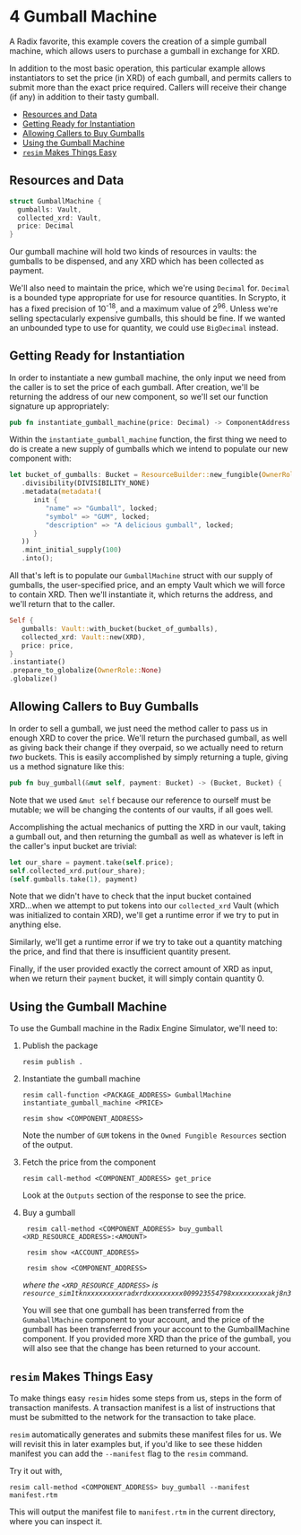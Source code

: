 # 4 Gumball Machine

A Radix favorite, this example covers the creation of a simple gumball machine,
which allows users to purchase a gumball in exchange for XRD.

In addition to the most basic operation, this particular example allows
instantiators to set the price (in XRD) of each gumball, and permits callers to
submit more than the exact price required. Callers will receive their change (if
any) in addition to their tasty gumball.

- [Resources and Data](#resources-and-data)
- [Getting Ready for Instantiation](#getting-ready-for-instantiation)
- [Allowing Callers to Buy Gumballs](#allowing-callers-to-buy-gumballs)
- [Using the Gumball Machine](#using-the-gumball-machine)
- [`resim` Makes Things Easy](#resim-makes-things-easy)

## Resources and Data

```rust
struct GumballMachine {
  gumballs: Vault,
  collected_xrd: Vault,
  price: Decimal
}
```

Our gumball machine will hold two kinds of resources in vaults: the gumballs to
be dispensed, and any XRD which has been collected as payment.

We'll also need to maintain the price, which we're using `Decimal` for.
`Decimal` is a bounded type appropriate for use for resource quantities. In
Scrypto, it has a fixed precision of 10<sup>-18</sup>, and a maximum value of
2<sup>96</sup>. Unless we're selling spectacularly expensive gumballs, this
should be fine. If we wanted an unbounded type to use for quantity, we could use
`BigDecimal` instead.

## Getting Ready for Instantiation

In order to instantiate a new gumball machine, the only input we need from the
caller is to set the price of each gumball. After creation, we'll be returning
the address of our new component, so we'll set our function signature up
appropriately:

```rust
pub fn instantiate_gumball_machine(price: Decimal) -> ComponentAddress {
```

Within the `instantiate_gumball_machine` function, the first thing we need to do
is create a new supply of gumballs which we intend to populate our new component
with:

```rust
let bucket_of_gumballs: Bucket = ResourceBuilder::new_fungible(OwnerRole::None)
   .divisibility(DIVISIBILITY_NONE)
   .metadata(metadata!(
      init {
         "name" => "Gumball", locked;
         "symbol" => "GUM", locked;
         "description" => "A delicious gumball", locked;
      }
   ))
   .mint_initial_supply(100)
   .into();
```

All that's left is to populate our `GumballMachine` struct with our supply of
gumballs, the user-specified price, and an empty Vault which we will force to
contain XRD. Then we'll instantiate it, which returns the address, and we'll
return that to the caller.

```rust
Self {
   gumballs: Vault::with_bucket(bucket_of_gumballs),
   collected_xrd: Vault::new(XRD),
   price: price,
}
.instantiate()
.prepare_to_globalize(OwnerRole::None)
.globalize()
```

## Allowing Callers to Buy Gumballs

In order to sell a gumball, we just need the method caller to pass us in enough
XRD to cover the price. We'll return the purchased gumball, as well as giving
back their change if they overpaid, so we actually need to return _two_ buckets.
This is easily accomplished by simply returning a tuple, giving us a method
signature like this:

```rust
pub fn buy_gumball(&mut self, payment: Bucket) -> (Bucket, Bucket) {
```

Note that we used `&mut self` because our reference to ourself must be mutable;
we will be changing the contents of our vaults, if all goes well.

Accomplishing the actual mechanics of putting the XRD in our vault, taking a
gumball out, and then returning the gumball as well as whatever is left in the
caller's input bucket are trivial:

```rust
let our_share = payment.take(self.price);
self.collected_xrd.put(our_share);
(self.gumballs.take(1), payment)
```

Note that we didn't have to check that the input bucket contained XRD...when we
attempt to put tokens into our `collected_xrd` Vault (which was initialized to
contain XRD), we'll get a runtime error if we try to put in anything else.

Similarly, we'll get a runtime error if we try to take out a quantity matching
the price, and find that there is insufficient quantity present.

Finally, if the user provided exactly the correct amount of XRD as input, when
we return their `payment` bucket, it will simply contain quantity 0.

## Using the Gumball Machine

To use the Gumball machine in the Radix Engine Simulator, we'll need to:

1. Publish the package

   ```
   resim publish .
   ```

2. Instantiate the gumball machine

   ```
   resim call-function <PACKAGE_ADDRESS> GumballMachine instantiate_gumball_machine <PRICE>

   resim show <COMPONENT_ADDRESS>

   ```

   Note the number of `GUM` tokens in the `Owned Fungible Resources` section of
   the output.

3. Fetch the price from the component

   ```
   resim call-method <COMPONENT_ADDRESS> get_price
   ```

   Look at the `Outputs` section of the response to see the price.

4. Buy a gumball

   ```
    resim call-method <COMPONENT_ADDRESS> buy_gumball <XRD_RESOURCE_ADDRESS>:<AMOUNT>

    resim show <ACCOUNT_ADDRESS>

    resim show <COMPONENT_ADDRESS>

   ```

   _where the `<XRD_RESOURCE_ADDRESS>` is
   `resource_sim1tknxxxxxxxxxradxrdxxxxxxxxx009923554798xxxxxxxxxakj8n3`_

   You will see that one gumball has been transferred from the `GumaballMachine`
   component to your account, and the price of the gumball has been transferred
   from your account to the GumballMachine component. If you provided more XRD
   than the price of the gumball, you will also see that the change has been
   returned to your account.

## `resim` Makes Things Easy

To make things easy `resim` hides some steps from us, steps in the form of
transaction manifests. A transaction manifest is a list of instructions that
must be submitted to the network for the transaction to take place.

`resim` automatically generates and submits these manifest files for us. We will
revisit this in later examples but, if you'd like to see these hidden manifest
you can add the `--manifest` flag to the `resim` command.

Try it out with,

```
resim call-method <COMPONENT_ADDRESS> buy_gumball --manifest manifest.rtm
```

This will output the manifest file to `manifest.rtm` in the current directory,
where you can inspect it.
